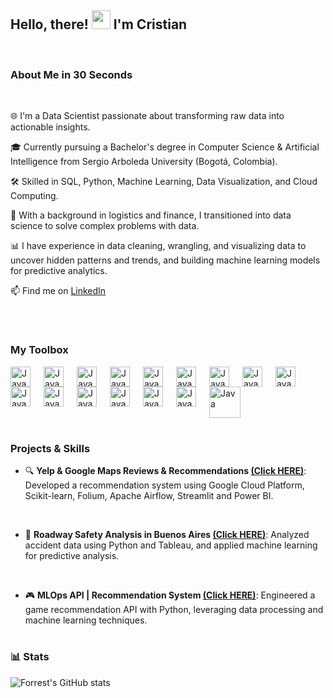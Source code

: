 
## Hello, there! <img src="https://raw.githubusercontent.com/MartinHeinz/MartinHeinz/master/wave.gif" width="30px"> I'm Cristian
 <br />

### About Me in 30 Seconds

<br />

🌐 I'm a Data Scientist passionate about transforming raw data into actionable insights.


🎓 Currently pursuing a Bachelor's degree in Computer Science & Artificial Intelligence from Sergio Arboleda University (Bogotá, Colombia).

 
 
🛠️ Skilled in SQL, Python, Machine Learning, Data Visualization, and Cloud Computing.


 
🚚 With a background in logistics and finance, I transitioned into data science to solve complex problems with data.

 
📊 I have experience in data cleaning, wrangling, and visualizing data to uncover hidden patterns and trends, and building machine learning models for predictive analytics.

📫 Find me on [LinkedIn](https://www.linkedin.com/in/cristian-barreto13/)

 <br />

#
### My Toolbox
<img align="left" alt="Java" width="32px" style="padding-right:18px;" src="https://cdn.jsdelivr.net/gh/devicons/devicon@latest/icons/python/python-original.svg" />
<img align="left" alt="Java" width="32px" style="padding-right:18px;" src="https://cdn.jsdelivr.net/gh/devicons/devicon@latest/icons/mysql/mysql-original-wordmark.svg" />
<img align="left" alt="Java" width="32px" style="padding-right:18px;" src="https://cdn.jsdelivr.net/gh/devicons/devicon@latest/icons/postgresql/postgresql-original.svg" />
<img align="left" alt="Java" width="32px" style="padding-right:18px;" src="https://cdn.jsdelivr.net/gh/devicons/devicon@latest/icons/git/git-original.svg" />
<img align="left" alt="Java" width="32px" style="padding-right:18px;" src="https://cdn.jsdelivr.net/gh/devicons/devicon@latest/icons/tensorflow/tensorflow-original.svg" />
<img align="left" alt="Java" width="32px" style="padding-right:18px;" src="https://cdn.jsdelivr.net/gh/devicons/devicon@latest/icons/pytorch/pytorch-original.svg" />
<img align="left" alt="Java" width="32px" style="padding-right:18px;" src="https://cdn.jsdelivr.net/gh/devicons/devicon@latest/icons/scikitlearn/scikitlearn-original.svg" />
<img align="left" alt="Java" width="32px" style="padding-right:18px;" src="https://cdn.jsdelivr.net/gh/devicons/devicon@latest/icons/pandas/pandas-original-wordmark.svg" />
<img align="left" alt="Java" width="32px" style="padding-right:18px;" src="https://cdn.jsdelivr.net/gh/devicons/devicon@latest/icons/apachespark/apachespark-original-wordmark.svg" />
<img align="left" alt="Java" width="32px" style="padding-right:18px;" src="https://cdn.jsdelivr.net/gh/devicons/devicon@latest/icons/docker/docker-original-wordmark.svg" />
<img align="left" alt="Java" width="32px" style="padding-right:18px;" src="https://cdn.jsdelivr.net/gh/devicons/devicon@latest/icons/hadoop/hadoop-original.svg" />
<img align="left" alt="Java" width="32px" style="padding-right:18px;" src="https://cdn.jsdelivr.net/gh/devicons/devicon@latest/icons/jupyter/jupyter-original.svg" />
<img align="left" alt="Java" width="32px" style="padding-right:18px;" src="https://cdn.jsdelivr.net/gh/devicons/devicon@latest/icons/numpy/numpy-original.svg" />
<img align="left" alt="Java" width="32px" style="padding-right:18px;" src="https://cdn.jsdelivr.net/gh/devicons/devicon@latest/icons/apacheairflow/apacheairflow-original.svg" />
<img align="left" alt="Java" width="32px" style="padding-right:18px;" src="https://cdn.jsdelivr.net/gh/devicons/devicon@latest/icons/googlecloud/googlecloud-original-wordmark.svg" />
<img align="down" alt="Java" width="50px" style="padding-right:18px;" src="https://img.shields.io/badge/Tableau-E97627?style=for-the-badge&logo=Tableau&logoColor=white" />      
<br />

#

### Projects & Skills
- 🔍 **Yelp & Google Maps Reviews & Recommendations [(Click HERE)](https://github.com/Joaqrz/Proyecto_Final_Yelp)**:  Developed a recommendation system using Google Cloud Platform, Scikit-learn, Folium, Apache Airflow, Streamlit and Power BI. 
 <br />

- 🚦 **Roadway Safety Analysis in Buenos Aires [(Click HERE)](https://github.com/CristianBarreto08/Buenos-Aires-Road-Safety-Data-Analysis)**: Analyzed accident data using Python and Tableau, and applied machine learning for predictive analysis.
 <br />
  
- 🎮 **MLOps API | Recommendation System [(Click HERE)](https://github.com/CristianBarreto08/Steam-Game-Recommender-MLOps-Project)**: Engineered a game recommendation API with Python, leveraging data processing and machine learning techniques.


#

### 📊 Stats
![Forrest's GitHub stats](https://github-readme-stats.vercel.app/api?username=CristianBarreto08&show_icons=true&theme=gruvbox)

<br />

#

